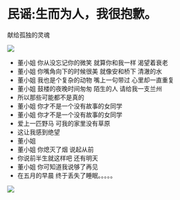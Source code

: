 <html lang="zh-cn">
  <head>
    <meta charset=“utf-8"/>
    <title>块级元素 行内元素示例</title>
    <link href="h1{
                 color:yellow;
                  }
          "rel="stylesheet"type="text/css"/>
  </head>
  <body>
    <h1>民谣:生而为人，我很抱歉。</h1>
    <p title="a gentle reminder">献给孤独的灵魂</p>
<img src="https://timgsa.baidu.com/timg?image&quality=80&size=b9999_10000&sec=1602351522974&di=644f37d1cf292a537cfb9c4e82796a5c&imgtype=0&src=http%3A%2F%2Fy2.ifengimg.com%2F393e030b23465ba7%2F2013%2F0807%2Frdn_5201ac8ce479b.jpg"/>                                
    <ul id="purases">
        <li>董小姐 你从没忘记你的微笑 就算你和我一样 渴望着衰老</li>
        <li>董小姐 你嘴角向下的时候很美 就像安和桥下 清澈的水</li>
        <li>董小姐 我也是个复杂的动物 嘴上一句带过 心里却一直重复</li>
        <li>董小姐 鼓楼的夜晚时间匆匆 陌生的人 请给我一支兰州</li> 
        <li> 所以那些可能都不是真的</li> 
        <li>董小姐 你才不是一个没有故事的女同学</li> 
        <li> 董小姐 你才不是一个没有故事的女同学</li> 
        <li> 爱上一匹野马 可我的家里没有草原</li> 
        <li>这让我感到绝望</li>
        <li>董小姐</li>
        <li> 董小姐 你熄灭了烟 说起从前 </li>
        <li> 你说前半生就这样吧 还有明天</li>
        <li> 董小姐 你可知道我说够了再见</li>
        <li> 在五月的早晨 终于丢失了睡眠。。。。。</li>
    </ul>
    <img src="https://ss1.bdstatic.com/70cFvXSh_Q1YnxGkpoWK1HF6hhy/it/u=4164080045,312053598&fm=26&gp=0.jpg"/>                
     </body>
</html> 
